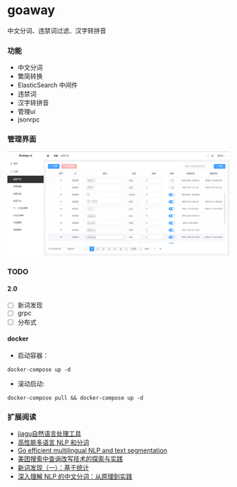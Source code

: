 # goaway

中文分词、违禁词过滤、汉字转拼音

### 功能

- 中文分词
- 繁简转换
- ElasticSearch 中间件
- 违禁词
- 汉字转拼音
- 管理ui
- jsonrpc

### 管理界面

![base ui](.doc/img/base_ui_zh.png)

### TODO

#### 2.0

- [ ] 新词发现
- [ ] grpc
- [ ] 分布式

#### docker

- 启动容器：

```shell
docker-compose up -d
```

- 滚动启动:

```shell
docker-compose pull && docker-compose up -d
```

### 扩展阅读

- [jiagu自然语言处理工具](https://github.com/bububa/jiagu)
- [高性能多语言 NLP 和分词](https://github.com/go-ego/gse)
- [Go efficient multilingual NLP and text segmentation](https://github.com/go-ego/gse)
- [美团搜索中查询改写技术的探索与实践](https://tech.meituan.com/2022/02/17/exploration-and-practice-of-query-rewriting-in-meituan-search.html)
- [新词发现（一）：基于统计](https://www.cnblogs.com/en-heng/p/6699531.html)
- [深入理解 NLP 的中文分词：从原理到实践](https://juejin.cn/book/6844733812102922247)